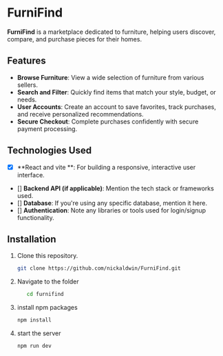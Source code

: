 # FurniFind

**FurniFind** is a marketplace dedicated to furniture, helping users discover, compare, and purchase pieces for their homes.

## Features

- **Browse Furniture**: View a wide selection of furniture from various sellers.
- **Search and Filter**: Quickly find items that match your style, budget, or needs.
- **User Accounts**: Create an account to save favorites, track purchases, and receive personalized recommendations.
- **Secure Checkout**: Complete purchases confidently with secure payment processing.

## Technologies Used

- [x] **React and vite **: For building a responsive, interactive user interface.
- [] **Backend API (if applicable)**: Mention the tech stack or frameworks used.
- [] **Database**: If you're using any specific database, mention it here.
- [] **Authentication**: Note any libraries or tools used for login/signup functionality.

## Installation

1. Clone this repository.
   ```bash
   git clone https://github.com/nickaldwin/FurniFind.git

2. Navigate to the folder
    ```bash
       cd furnifind
     ```
3. install npm packages
    ```bash
    npm install
    ```
4. start the server 

    ```bash
    npm run dev
    ```
